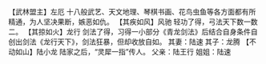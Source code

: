 【武林盟主】左厄
十八般武艺、天文地理、琴棋书画、花鸟虫鱼等各方面都有所精通，为人坚决果断，嫉恶如仇。
【其疾如风】风驰
轻功了得，弓法天下数一数二。
【其掠如火】龙行
剑法了得，习得一小部分《青龙剑法》后结合自身条件自创出剑法《龙行天下》，剑法狂暴，但却收放自如。
其妻：陆速
其子：龙腾
【不动如山】陆小龙
陆家之后，“灵犀一指”传人。
父亲：陆王行
姐姐：陆速
